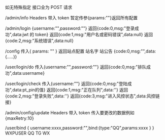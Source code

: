 如无特殊指定 接口全为 POST 请求

/admin/info
Headers 带入 token
暂定传参{params:""}返回所有配置

/admin/login
{username:"",password:""}
返回{code:0,msg:"登录成功",data:jwt 的 token}
返回{code:1,msg:"用户名或密码错误",data:null}
返回{code:2,msg:"系统错误",data:null}

/config
传入{ params: "" }
返回站点配置 站名字 站公告
{code:0,msg:"",data:{.....}}

/user/login/do
传入{username:"",password:""}
返回{code:0,msg:"排队成功",data:username}

/user/login/check
传入{username:""}
返回{code:0,msg:"登陆成功",data:pt_pin的值}
返回{code:1,msg:"正在队列",data:''}
返回{code:2,msg:"登录失败",data:''}
返回{code:3,msg:"进入风控状态",data:风控链接}

/admin/config/update
Headers 带入 token
传入要更改的数据例如{maxRetry:10}

/user/bind
{ username:xxxx,password:"",bind:{type:"QQ",params:xxxx } } WXPUSER QQ TG WX
